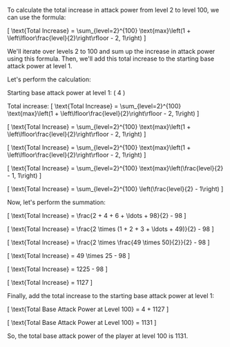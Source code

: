 
To calculate the total increase in attack power from level 2 to level 100, we can use the formula:

\[
\text{Total Increase} = \sum_{level=2}^{100} \text{max}\left(1 + \left\lfloor\frac{level}{2}\right\rfloor - 2, 1\right)
\]

We'll iterate over levels 2 to 100 and sum up the increase in attack power using this formula. Then, we'll add this total increase to the starting base attack power at level 1.

Let's perform the calculation:

Starting base attack power at level 1: \( 4 \)

Total increase:
\[
\text{Total Increase} = \sum_{level=2}^{100} \text{max}\left(1 + \left\lfloor\frac{level}{2}\right\rfloor - 2, 1\right)
\]

\[
\text{Total Increase} = \sum_{level=2}^{100} \text{max}\left(1 + \left\lfloor\frac{level}{2}\right\rfloor - 2, 1\right)
\]

\[
\text{Total Increase} = \sum_{level=2}^{100} \text{max}\left(1 + \left\lfloor\frac{level}{2}\right\rfloor - 2, 1\right)
\]

\[
\text{Total Increase} = \sum_{level=2}^{100} \text{max}\left(\frac{level}{2} - 1, 1\right)
\]

\[
\text{Total Increase} = \sum_{level=2}^{100} \left(\frac{level}{2} - 1\right)
\]

Now, let's perform the summation:

\[
\text{Total Increase} = \frac{2 + 4 + 6 + \ldots + 98}{2} - 98
\]

\[
\text{Total Increase} = \frac{2 \times (1 + 2 + 3 + \ldots + 49)}{2} - 98
\]

\[
\text{Total Increase} = \frac{2 \times \frac{49 \times 50}{2}}{2} - 98
\]

\[
\text{Total Increase} = 49 \times 25 - 98
\]

\[
\text{Total Increase} = 1225 - 98
\]

\[
\text{Total Increase} = 1127
\]

Finally, add the total increase to the starting base attack power at level 1:

\[
\text{Total Base Attack Power at Level 100} = 4 + 1127
\]

\[
\text{Total Base Attack Power at Level 100} = 1131
\]

So, the total base attack power of the player at level 100 is 1131.